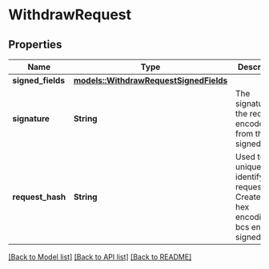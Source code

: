 # WithdrawRequest

## Properties

Name | Type | Description | Notes
------------ | ------------- | ------------- | -------------
**signed_fields** | [**models::WithdrawRequestSignedFields**](WithdrawRequest_signedFields.md) |  | 
**signature** | **String** | The signature of the request, encoded from the signedFields | 
**request_hash** | **String** | Used to uniquely identify the request. Created by hex encoding the bcs encoded signedFields. | 

[[Back to Model list]](../README.md#documentation-for-models) [[Back to API list]](../README.md#documentation-for-api-endpoints) [[Back to README]](../README.md)


